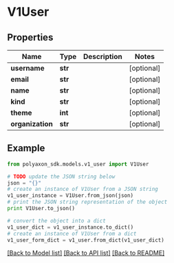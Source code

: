 # V1User


## Properties
Name | Type | Description | Notes
------------ | ------------- | ------------- | -------------
**username** | **str** |  | [optional] 
**email** | **str** |  | [optional] 
**name** | **str** |  | [optional] 
**kind** | **str** |  | [optional] 
**theme** | **int** |  | [optional] 
**organization** | **str** |  | [optional] 

## Example

```python
from polyaxon_sdk.models.v1_user import V1User

# TODO update the JSON string below
json = "{}"
# create an instance of V1User from a JSON string
v1_user_instance = V1User.from_json(json)
# print the JSON string representation of the object
print V1User.to_json()

# convert the object into a dict
v1_user_dict = v1_user_instance.to_dict()
# create an instance of V1User from a dict
v1_user_form_dict = v1_user.from_dict(v1_user_dict)
```
[[Back to Model list]](../README.md#documentation-for-models) [[Back to API list]](../README.md#documentation-for-api-endpoints) [[Back to README]](../README.md)



